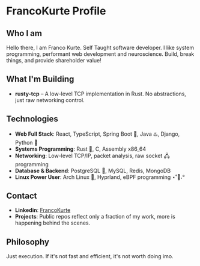 # FrancoKurte Profile

## Who I am
Hello there, I am Franco Kurte. Self Taught software developer. I like system programming, performant web development and neuroscience. 
Build, break things, and provide shareholder value!

## What I'm Building
- **rusty-tcp** – A low-level TCP implementation in Rust. No abstractions, just raw networking control.

## Technologies
- **Web Full Stack**: React, TypeScript, Spring Boot 🍃, Java ♨️, Django, Python 🐍
- **Systems Programming**: Rust 🦀, C, Assembly x86_64
- **Networking**: Low-level TCP/IP, packet analysis, raw socket 🖧 programming
- **Database & Backend**: PostgreSQL 🐘, MySQL, Redis, MongoDB
- **Linux Power User**: Arch Linux 🐧, Hyprland, eBPF programming ⋆˚🐝˖°

## Contact
- **Linkedin**: [FrancoKurte](https://www.linkedin.com/in/franco-kurte-a4975b220/)
- **Projects**: Public repos reflect only a fraction of my work, more is happening behind the scenes.

## Philosophy
Just execution. If it's not fast and efficient, it's not worth doing imo.
